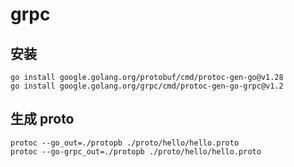 # grpc
## 安装
```shell
go install google.golang.org/protobuf/cmd/protoc-gen-go@v1.28
go install google.golang.org/grpc/cmd/protoc-gen-go-grpc@v1.2
```

## 生成 proto
```shell
protoc --go_out=./protopb ./proto/hello/hello.proto
protoc --go-grpc_out=./protopb ./proto/hello/hello.proto
```